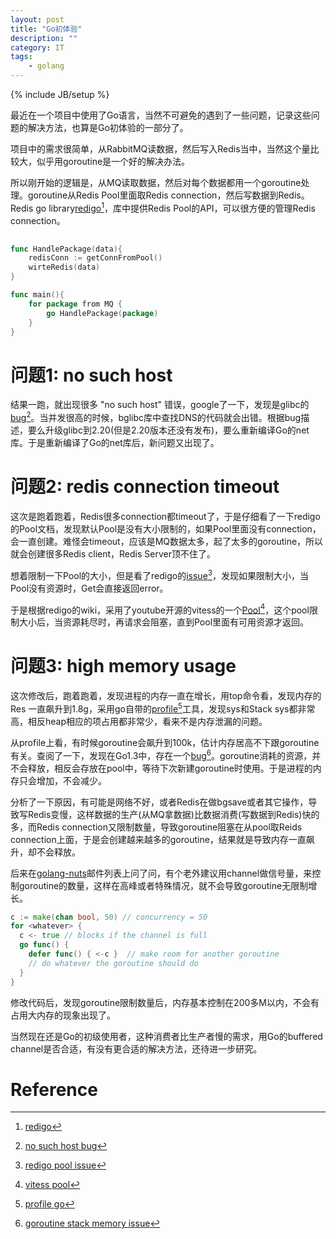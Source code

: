 ```yaml
---
layout: post
title: "Go初体验"
description: ""
category: IT
tags: 
    - golang
---
```

{% include JB/setup %}

最近在一个项目中使用了Go语言，当然不可避免的遇到了一些问题，记录这些问题的解决方法，也算是Go初体验的一部分了。

项目中的需求很简单，从RabbitMQ读数据，然后写入Redis当中，当然这个量比较大，似乎用goroutine是一个好的解决办法。

所以刚开始的逻辑是，从MQ读取数据，然后对每个数据都用一个goroutine处理。goroutine从Redis Pool里面取Redis connection，然后写数据到Redis。Redis go library[redigo](https://github.com/garyburd/redigo)[^1]，库中提供Redis Pool的API，可以很方便的管理Redis connection。

```go
 
func HandlePackage(data){
    redisConn := getConnFromPool()
    wirteRedis(data)
}

func main(){
    for package from MQ {
        go HandlePackage(package)
    }
}
```

# 问题1: no such host
结果一跑，就出现很多 "no such host" 错误，google了一下，发现是glibc的[bug](https://code.google.com/p/go/issues/detail?id=3575)[^2]。当并发很高的时候，bglibc库中查找DNS的代码就会出错。根据bug描述，要么升级glibc到2.20(但是2.20版本还没有发布)，要么重新编译Go的net库。于是重新编译了Go的net库后，新问题又出现了。

# 问题2: redis connection timeout
这次是跑着跑着，Redis很多connection都timeout了，于是仔细看了一下redigo的Pool文档，发现默认Pool是没有大小限制的，如果Pool里面没有connection，会一直创建。难怪会timeout，应该是MQ数据太多，起了太多的goroutine，所以就会创建很多Redis client，Redis Server顶不住了。

想着限制一下Pool的大小，但是看了redigo的[issue](https://github.com/garyburd/redigo/issues/56)[^3]，发现如果限制大小，当Pool没有资源时，Get会直接返回error。

于是根据redigo的wiki，采用了youtube开源的vitess的一个[Pool](https://github.com/youtube/vitess/tree/master/go/pools)[^4]，这个pool限制大小后，当资源耗尽时，再请求会阻塞，直到Pool里面有可用资源才返回。

# 问题3: high memory usage
这次修改后，跑着跑着，发现进程的内存一直在增长，用top命令看，发现内存的 Res 一直飙升到1.8g，采用go自带的[profile](blog.golang.org/profiling-go-programs)[^5]工具，发现sys和Stack sys都非常高，相反heap相应的项占用都非常少，看来不是内存泄漏的问题。

从profile上看，有时候goroutine会飙升到100k，估计内存居高不下跟goroutine有关。查阅了一下，发现在Go1.3中，存在一个[bug](https://code.google.com/p/go/issues/detail?id=8287)[^6]。goroutine消耗的资源，并不会释放，相反会存放在pool中，等待下次新建goroutine时使用。于是进程的内存只会增加，不会减少。

分析了一下原因，有可能是网络不好，或者Redis在做bgsave或者其它操作，导致写Redis变慢，这样数据的生产(从MQ拿数据)比数据消费(写数据到Redis)快的多，而Redis connection又限制数量，导致goroutine阻塞在从pool取Reids connection上面，于是会创建越来越多的goroutine，结果就是导致内存一直飙升，却不会释放。

后来在[golang-nuts](https://groups.google.com/forum/#!topic/golang-nuts/medtBRzESNg)邮件列表上问了问，有个老外建议用channel做信号量，来控制goroutine的数量，这样在高峰或者特殊情况，就不会导致goroutine无限制增长。

```go
c := make(chan bool, 50) // concurrency = 50
for <whatever> {
  c <- true // blocks if the channel is full
  go func() {
    defer func() { <-c }  // make room for another goroutine
    // do whatever the goroutine should do
  }
}
```
修改代码后，发现goroutine限制数量后，内存基本控制在200多M以内，不会有占用大内存的现象出现了。

当然现在还是Go的初级使用者，这种消费者比生产者慢的需求，用Go的buffered channel是否合适，有没有更合适的解决方法，还待进一步研究。

# Reference
[^1]: [redigo](https://github.com/garyburd/redigo)
[^2]: [no such host bug](https://code.google.com/p/go/issues/detail?id=3575)
[^3]: [redigo pool issue](https://github.com/garyburd/redigo/issues/56)
[^4]: [vitess pool](https://github.com/youtube/vitess/tree/master/go/pools)
[^5]: [profile go](blog.golang.org/profiling-go-programs)
[^6]: [goroutine stack memory issue](https://code.google.com/p/go/issues/detail?id=8287)
